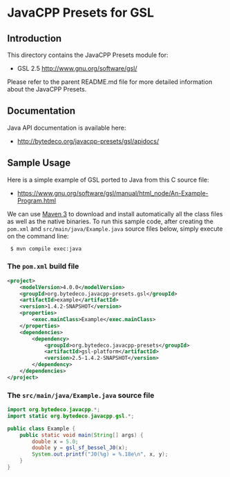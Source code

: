 JavaCPP Presets for GSL
=======================

Introduction
------------
This directory contains the JavaCPP Presets module for:

 * GSL 2.5  http://www.gnu.org/software/gsl/

Please refer to the parent README.md file for more detailed information about the JavaCPP Presets.


Documentation
-------------
Java API documentation is available here:

 * http://bytedeco.org/javacpp-presets/gsl/apidocs/


Sample Usage
------------
Here is a simple example of GSL ported to Java from this C source file:

 * https://www.gnu.org/software/gsl/manual/html_node/An-Example-Program.html

We can use [Maven 3](http://maven.apache.org/) to download and install automatically all the class files as well as the native binaries. To run this sample code, after creating the `pom.xml` and `src/main/java/Example.java` source files below, simply execute on the command line:
```bash
 $ mvn compile exec:java
```

### The `pom.xml` build file
```xml
<project>
    <modelVersion>4.0.0</modelVersion>
    <groupId>org.bytedeco.javacpp-presets.gsl</groupId>
    <artifactId>example</artifactId>
    <version>1.4.2-SNAPSHOT</version>
    <properties>
        <exec.mainClass>Example</exec.mainClass>
    </properties>
    <dependencies>
        <dependency>
            <groupId>org.bytedeco.javacpp-presets</groupId>
            <artifactId>gsl-platform</artifactId>
            <version>2.5-1.4.2-SNAPSHOT</version>
        </dependency>
    </dependencies>
</project>
```

### The `src/main/java/Example.java` source file
```java
import org.bytedeco.javacpp.*;
import static org.bytedeco.javacpp.gsl.*;

public class Example {
    public static void main(String[] args) {
        double x = 5.0;
        double y = gsl_sf_bessel_J0(x);
        System.out.printf("J0(%g) = %.18e\n", x, y);
    }
}
```
